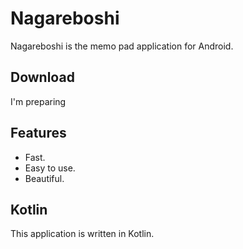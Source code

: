 # Nagareboshi

Nagareboshi is the memo pad application for Android.

## Download

I'm preparing

## Features

* Fast.
* Easy to use.
* Beautiful.

## Kotlin

This application is written in Kotlin.
